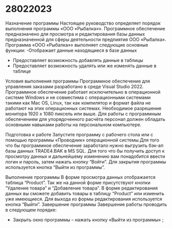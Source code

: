 # 28022023
  Назначение программы
Настоящее руководство определяет порядок выполнения программы «ООО «Рыбалка»».
Программное обеспечение предназначено для просмотра и редактирования базы данных предназначенной для сферы деятельности предпиятия ООО «Рыбалка».
Программа «ООО «Рыбалка»» выполняет следующие основные функции:
-Отображает данные находящиеся в базе данных
-	Предоставляет возможность добавлять данные в таблицы
-	Предоставляет возможность удалять или же изменять данные в таблице

  Условия выполнения программы
Программное обеспечение для управления заказами разработано в среде Visual Studio 2022.
Программное обеспечение работает исключительно в операционной системе Windows и не совместима с операционными системами такими как Mac OS, Linux, так как компилятор и формат файла не работают на этих операционных системах.
Необходимое разрешение монитора 1920 x 1080 пиксель или выше. 
Для работы с программным обеспечением для упорядоченного расчёта персонал должен обладать основными навыками работы на персональном компьютере.

  Подготовка к работе
Запустите программу с рабочего стола или с помощью программы «Проводник» операционной системы.Для того что бы программное обеспечение заработало нужно выгрузить бэк-ап базы данных TRADE4.BAK в MS SQL.
Для того что бы получить доступ к просмотру данных и дальнейшему изменению вам понадобится ввести логин и пароль, затем нажать кнопку “Войти”. Для закрытия программы используется кнопка “Выйти из программы”.

  Выполнение программы 
В форме просмотра данных отображается таблица “Product”.
Так же на данной форме присутствуют кнопки “Удаление товара” и “Добавление товара”.
В форме редактирования данных вы сможете добавить товары в таблицу “Product” или изменить уже имеющиеся. Для выхода из формы редактирования используется кнопка “Выйти”. 
  Завершение программы
Завершение работы проводить в следующем порядке:
-	Закрыть окно программы – нажать кнопку «Выйти из программы» ;
